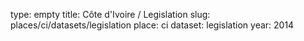 type: empty
title: Côte d'Ivoire / Legislation
slug: places/ci/datasets/legislation
place: ci
dataset: legislation
year: 2014

